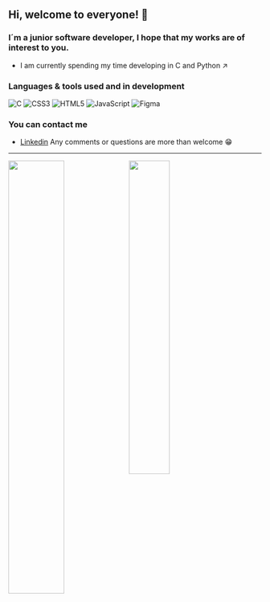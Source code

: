 ## Hi, welcome to everyone! 👋

### I´m a junior software developer, I hope that my works are of interest to you.

- I am currently spending my time developing in C and Python ↗

### Languages & tools used and in development
![C](https://img.shields.io/badge/c-%2300599C.svg?style=for-the-badge&logo=c&logoColor=white)
![CSS3](https://img.shields.io/badge/css3-%231572B6.svg?style=for-the-badge&logo=css3&logoColor=white)
![HTML5](https://img.shields.io/badge/html5-%23E34F26.svg?style=for-the-badge&logo=html5&logoColor=white)
![JavaScript](https://img.shields.io/badge/javascript-%23323330.svg?style=for-the-badge&logo=javascript&logoColor=%23F7DF1E)
![Figma](https://img.shields.io/badge/figma-%23F24E1E.svg?style=for-the-badge&logo=figma&logoColor=white)
### You can contact me

- [Linkedin](https://www.linkedin.com/in/santiago-neira-4479501b7/)
  Any comments or questions are more than welcome 😁

---------------------------------------------------------------------------------------------------------------------
<img align="left" width="47%" src="https://github-readme-stats.vercel.app/api?username=sanei1509&show_icons=true&theme=radical">

<img align="" width="40%" src="https://github-readme-stats.vercel.app/api/top-langs/?username=sanei1509&layout=compact">

